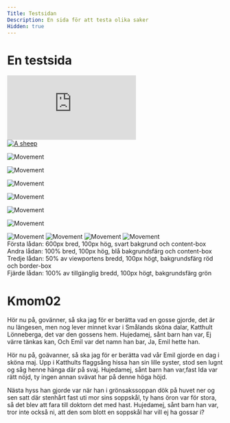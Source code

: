 ```yaml
---
Title: Testsidan
Description: En sida för att testa olika saker
Hidden: true
---
```


En testsida
==================


<div class="embed-container">
    <iframe src="https://www.youtube.com/embed/gCwjLPBqpa0" frameborder="0" allowfullscreen></iframe>
</div>


<a href="%base_url%/image/sheep.jpg" target="_blank">
    <picture>
        <source media="(min-width: 668px)" srcset="%base_url%/image/sheep.jpg">
        <img src="%base_url%/image/sheep.jpg&w=667" alt="A sheep">
    </picture>
</a>


![Movement](%base_url%?/image/movement.png)

![Movement](%base_url%?/image/movement.png?q=50&save-as=jpg)

![Movement](%base_url%?/image/movement.png?q=40&save-as=jpg)

![Movement](%base_url%?/image/movement.png?q=30&save-as=jpg)

![Movement](%base_url%?/image/movement.png?q=20&save-as=jpg)

![Movement](%base_url%?/image/movement.png?q=10&save-as=jpg)

<img src="%base_url%?/image/movement.jpg?w=500&f=colorize,100,-20,-20,0" alt="Movement">

<img src="%base_url%?/image/movement.jpg?w=500&f=negate" alt="Movement">

<img src="%base_url%?/image/movement.jpg?w=500&f=mean_removal" alt="Movement">

<img src="%base_url%?/image/movement.jpg?w=500&convolve=draw" alt="Movement">




<div class="firstelement">Första lådan: 600px bred, 100px hög, svart bakgrund och content-box</div>

<div class="secondelement">Andra lådan: 100% bred, 100px hög, blå bakgrundsfärg och content-box</div>

<div class="thirdelement">Tredje lådan: 50% av viewportens bredd, 100px högt, bakgrundsfärg röd och border-box</div>

<div class="fourthelement">Fjärde lådan: 100% av tillgänglig bredd, 100px högt, bakgrundsfärg grön</div>

Kmom02
==================

<p class="old-fashioned">
Hör nu på, govänner, så ska jag för er berätta vad en gosse gjorde, det är nu längesen, men nog lever minnet kvar i Smålands sköna dalar, Katthult Lönneberga, det var den gossens hem. Hujedamej, sånt barn han var, Ej värre tänkas kan, Och Emil var det namn han bar, Ja, Emil hette han.
</p>

<p class="modern">
Hör nu på, goävanner, så ska jag för er berätta vad vår Emil gjorde en dag i sköna maj. Upp i Katthults flaggsång hissa han sin lille syster, stod sen lugnt og såg henne hänga där på svaj. Hujedamej, sånt barn han var,fast Ida var rätt nöjd, ty ingen annan svävat har på denne höga höjd.
</p>

<p class="worst-ever">
Nästa hyss han gjorde var när han i grönsakssoppan dök på huvet ner og sen satt där stenhårt fast uti mor sins soppskål, ty hans öron var för stora, så det blev att fara till doktorn det med hast. Hujedamej, sånt barn han var, tror inte också ni, att den som blott en soppskål har vill ej ha gossar i?
</p>
